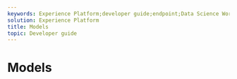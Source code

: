 ```yaml
---
keywords: Experience Platform;developer guide;endpoint;Data Science Workspace;popular topics
solution: Experience Platform
title: Models
topic: Developer guide
---
```


# Models